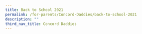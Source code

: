 ```yaml
---
title: Back to School 2021
permalink: /for-parents/Concord-Daddies/back-to-school-2021
description: ""
third_nav_title: Concord Daddies
---
```

